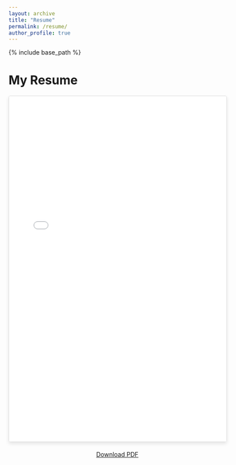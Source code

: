 ```yaml
---
layout: archive
title: "Resume"
permalink: /resume/
author_profile: true
---
```


{% include base_path %}

# My Resume

<div style="position: relative; width: 100%; height: 800px; max-width: 850px; margin: 0 auto; border: 1px solid #ddd; border-radius: 4px; overflow: hidden; box-shadow: 0 4px 8px rgba(0,0,0,0.1);">
  <iframe src="{{ base_path }}/files/KP_Research_CV.pdf" style="position: absolute; top: 0; left: 0; width: 100%; height: 100%; border: none;"></iframe>
</div>

<div style="margin-top: 20px; text-align: center;">
  <a href="{{ base_path }}/files/KP_Research_CV.pdf" class="btn btn--primary" target="_blank">Download PDF</a>
</div>